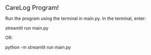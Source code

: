 <span style="font-size: 20px;">CareLog Program!</span>

Run the program using the terminal in main.py. In the terminal, enter:

streamlit run main.py

OR:

python -m streamlit run main.py
